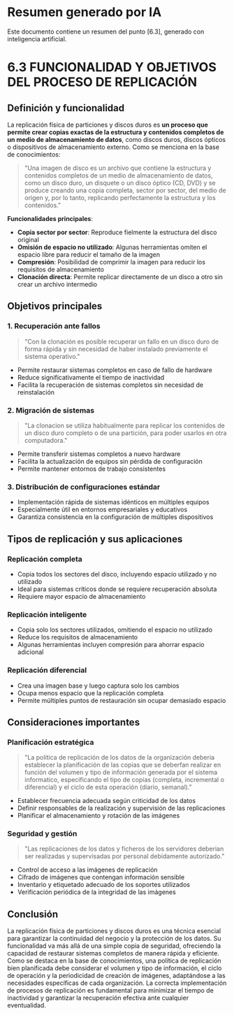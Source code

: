 # Resumen generado por IA

Este documento contiene un resumen del punto [6.3], generado con inteligencia artificial.

# 6.3 FUNCIONALIDAD Y OBJETIVOS DEL PROCESO DE REPLICACIÓN

## Definición y funcionalidad

La replicación física de particiones y discos duros es **un proceso que permite crear copias exactas de la estructura y contenidos completos de un medio de almacenamiento de datos**, como discos duros, discos ópticos o dispositivos de almacenamiento externo. Como se menciona en la base de conocimientos:

> "Una imagen de disco es un archivo que contiene la estructura y contenidos completos de un medio de almacenamiento de datos, como un disco duro, un disquete o un disco óptico (CD, DVD) y se produce creando una copia completa, sector por sector, del medio de origen y, por lo tanto, replicando perfectamente la estructura y los contenidos."

**Funcionalidades principales**:
- **Copia sector por sector**: Reproduce fielmente la estructura del disco original
- **Omisión de espacio no utilizado**: Algunas herramientas omiten el espacio libre para reducir el tamaño de la imagen
- **Compresión**: Posibilidad de comprimir la imagen para reducir los requisitos de almacenamiento
- **Clonación directa**: Permite replicar directamente de un disco a otro sin crear un archivo intermedio

## Objetivos principales

### 1. Recuperación ante fallos
> "Con la clonación es posible recuperar un fallo en un disco duro de forma rápida y sin necesidad de haber instalado previamente el sistema operativo."

- Permite restaurar sistemas completos en caso de fallo de hardware
- Reduce significativamente el tiempo de inactividad
- Facilita la recuperación de sistemas completos sin necesidad de reinstalación

### 2. Migración de sistemas
> "La clonacion se utiliza habitualmente para replicar los contenidos de un disco duro completo o de una partición, para poder usarlos en otra computadora."

- Permite transferir sistemas completos a nuevo hardware
- Facilita la actualización de equipos sin pérdida de configuración
- Permite mantener entornos de trabajo consistentes

### 3. Distribución de configuraciones estándar
- Implementación rápida de sistemas idénticos en múltiples equipos
- Especialmente útil en entornos empresariales y educativos
- Garantiza consistencia en la configuración de múltiples dispositivos

## Tipos de replicación y sus aplicaciones

### Replicación completa
- Copia todos los sectores del disco, incluyendo espacio utilizado y no utilizado
- Ideal para sistemas críticos donde se requiere recuperación absoluta
- Requiere mayor espacio de almacenamiento

### Replicación inteligente
- Copia solo los sectores utilizados, omitiendo el espacio no utilizado
- Reduce los requisitos de almacenamiento
- Algunas herramientas incluyen compresión para ahorrar espacio adicional

### Replicación diferencial
- Crea una imagen base y luego captura solo los cambios
- Ocupa menos espacio que la replicación completa
- Permite múltiples puntos de restauración sin ocupar demasiado espacio

## Consideraciones importantes

### Planificación estratégica
> "La politica de replicación de los datos de la organización deberia establecer la planificación de las copias que se deberfan realizar en función del volumen y tipo de información generada por el sistema informatico, especificando el tipo de copias (completa, incremental o diferencial) y el ciclo de esta operación (diario, semanal)."

- Establecer frecuencia adecuada según criticidad de los datos
- Definir responsables de la realización y supervisión de las replicaciones
- Planificar el almacenamiento y rotación de las imágenes

### Seguridad y gestión
> "Las replicaciones de los datos y ficheros de los servidores deberian ser realizadas y supervisadas por personal debidamente autorizado."

- Control de acceso a las imágenes de replicación
- Cifrado de imágenes que contengan información sensible
- Inventario y etiquetado adecuado de los soportes utilizados
- Verificación periódica de la integridad de las imágenes

## Conclusión

La replicación física de particiones y discos duros es una técnica esencial para garantizar la continuidad del negocio y la protección de los datos. Su funcionalidad va más allá de una simple copia de seguridad, ofreciendo la capacidad de restaurar sistemas completos de manera rápida y eficiente. Como se destaca en la base de conocimientos, una política de replicación bien planificada debe considerar el volumen y tipo de información, el ciclo de operación y la periodicidad de creación de imágenes, adaptándose a las necesidades específicas de cada organización. La correcta implementación de procesos de replicación es fundamental para minimizar el tiempo de inactividad y garantizar la recuperación efectiva ante cualquier eventualidad.
